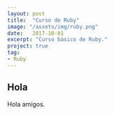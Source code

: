 ```yaml
---
layout: post
title:  "Curso de Ruby"
image: "/assets/img/ruby.png"
date:   2017-10-01
excerpt: "Curso básico de Ruby."
project: true
tag:
- Ruby
---
```


## Hola

Hola amigos.
